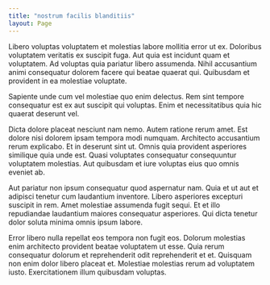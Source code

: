 ```yaml
---
title: "nostrum facilis blanditiis"
layout: Page
---
```

Libero voluptas voluptatem et molestias labore mollitia error ut ex. Doloribus voluptatem veritatis ex suscipit fuga. Aut quia est incidunt quam et voluptatem. Ad voluptas quia pariatur libero assumenda. Nihil accusantium animi consequatur dolorem facere qui beatae quaerat qui. Quibusdam et provident in ea molestiae voluptate.
 Sapiente unde cum vel molestiae quo enim delectus. Rem sint tempore consequatur est ex aut suscipit qui voluptas. Enim et necessitatibus quia hic quaerat deserunt vel.
 Dicta dolore placeat nesciunt nam nemo. Autem ratione rerum amet. Est dolore nisi dolorem ipsam tempora modi numquam.
Architecto accusantium rerum explicabo. Et in deserunt sint ut. Omnis quia provident asperiores similique quia unde est. Quasi voluptates consequatur consequuntur voluptatem molestias. Aut quibusdam et iure voluptas eius quo omnis eveniet ab.
 Aut pariatur non ipsum consequatur quod aspernatur nam. Quia et ut aut et adipisci tenetur cum laudantium inventore. Libero asperiores excepturi suscipit in rem. Amet molestiae assumenda fugit sequi. Et et illo repudiandae laudantium maiores consequatur asperiores. Qui dicta tenetur dolor soluta minima omnis ipsum labore.
 Error libero nulla repellat eos tempora non fugit eos. Dolorum molestias enim architecto provident beatae voluptatem ut esse. Quia rerum consequatur dolorum et reprehenderit odit reprehenderit et et. Quisquam non enim dolor libero placeat et. Molestiae molestias rerum ad voluptatem iusto. Exercitationem illum quibusdam voluptas.
